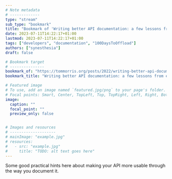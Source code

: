 ```yaml
---
# Note metadata
# -------------
type: "stream"
sub_type: "bookmark"
title: "Bookmark of 'Writing better API documentation: a few lessons from enterprise integration'"
date: 2023-07-11T14:22:17+01:00
lastmod: 2023-07-11T14:22:17+01:00
tags: ["developers", "documentation", "100DaysToOffload"]
authors: ["synesthesia"]
draft: false

# Bookmark target
# ---------------
bookmark_of: "https://tommorris.org/posts/2022/writing-better-api-documentation/"
bookmark_title: "Writing better API documentation: a few lessons from enterprise integration"

# Featured image
# To use, add an image named `featured.jpg/png` to your page's folder.
# Focal points: Smart, Center, TopLeft, Top, TopRight, Left, Right, BottomLeft, Bottom, BottomRight.
image:
  caption: ""
  focal_point: ""
  preview_only: false


# Images and resources
# --------------------
# mainImage: "example.jpg"
# resources:
#   - src: "example.jpg"
#     title: "TODO: alt text goes here"
---
```

Some good practical hints here about making your API more usable through the way you document it.
